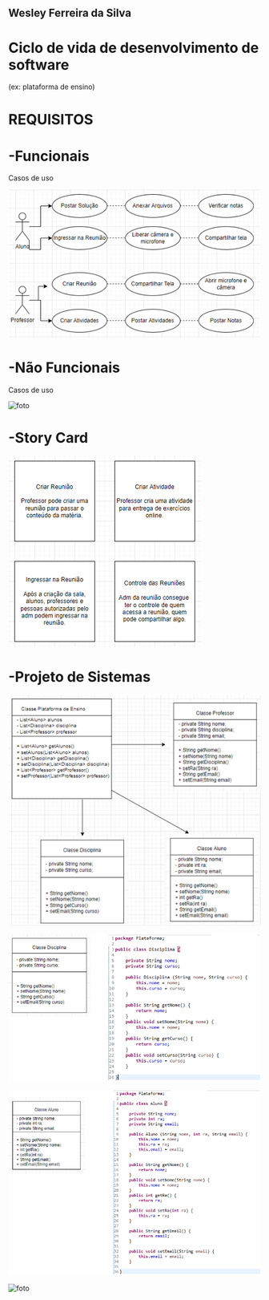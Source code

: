 ## Wesley Ferreira da Silva

# Ciclo de vida de desenvolvimento de software

(ex: plataforma de ensino)

# REQUISITOS

# -Funcionais

Casos de uso

![foto](https://github.com/WesFerreira/Bertoti/blob/b7c75613e1b70d1adf67cea734e3509617062b39/Engenharia%20de%20Software/A%C3%A7%C3%B5esFuncionais.png)

# -Não Funcionais

Casos de uso

![foto](https://github.com/WesFerreira/Bertoti/blob/3f31e7e93fcf98d1934da43d9fd952ae0f04a53a/Engenharia%20de%20Software/N%C3%A3oFuncionais.png)

# -Story Card

![foto](https://github.com/WesFerreira/Bertoti/blob/b601128bb3b9d0452491aa20ace4fb8bc1fbd662/Engenharia%20de%20Software/StoryCard.png)

# -Projeto de Sistemas

![foto](https://github.com/WesFerreira/Bertoti/blob/aff6d2eba942438f7b1d9b7bbc5a6b77bfd75e20/Engenharia%20de%20Software/Classes.png)



![foto](https://github.com/WesFerreira/Bertoti/blob/30a1e709ab8c5e0c54941a72a59ea2c2d82bfc59/Engenharia%20de%20Software/Disciplina1.png)



![foto](https://github.com/WesFerreira/Bertoti/blob/a05b5e23bade8f8a6f62ff15eeb46c8d00bfdfe4/Engenharia%20de%20Software/Aluno1.png)



![foto]()
